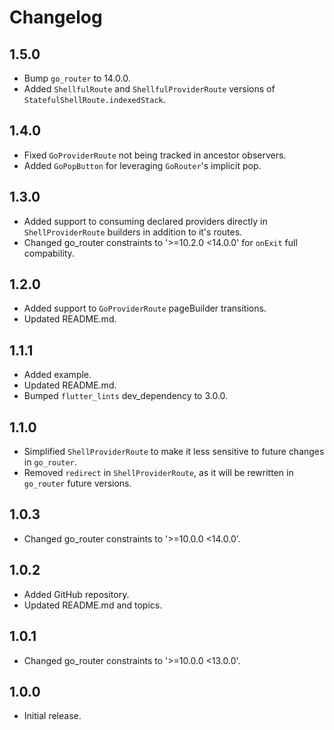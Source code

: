 # Changelog

## 1.5.0

- Bump `go_router` to 14.0.0.
- Added `ShellfulRoute` and `ShellfulProviderRoute` versions of `StatefulShellRoute.indexedStack`.

## 1.4.0

- Fixed `GoProviderRoute` not being tracked in ancestor observers.
- Added `GoPopButton` for leveraging `GoRouter`'s implicit pop.

## 1.3.0

- Added support to consuming declared providers directly in `ShellProviderRoute` builders in addition to it's routes.
- Changed go_router constraints to '>=10.2.0 <14.0.0' for `onExit` full compability.

## 1.2.0

- Added support to `GoProviderRoute` pageBuilder transitions.
- Updated README.md.

## 1.1.1

- Added example.
- Updated README.md.
- Bumped `flutter_lints` dev_dependency to 3.0.0.

## 1.1.0

- Simplified `ShellProviderRoute` to make it less sensitive to future changes in `go_router`.
- Removed `redirect` in `ShellProviderRoute`, as it will be rewritten in `go_router` future versions.

## 1.0.3

- Changed go_router constraints to '>=10.0.0 <14.0.0'.

## 1.0.2

- Added GitHub repository.
- Updated README.md and topics.

## 1.0.1

- Changed go_router constraints to '>=10.0.0 <13.0.0'.

## 1.0.0

- Initial release.
